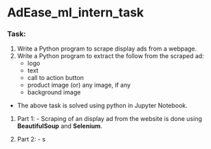 # AdEase_ml_intern_task

### Task:
1. Write a Python program to scrape display ads from a webpage.
2. Write a Python program to extract the follow from the scraped ad:
    - logo
    - text
    - call to action button
    - product image (or) any image, if any
    - background image

- The above task is solved using python in Jupyter Notebook.
1. Part 1:
        - Scraping of an display ad from the website is done using **BeautifulSoup** and **Selenium**.

2. Part 2:
        - s

